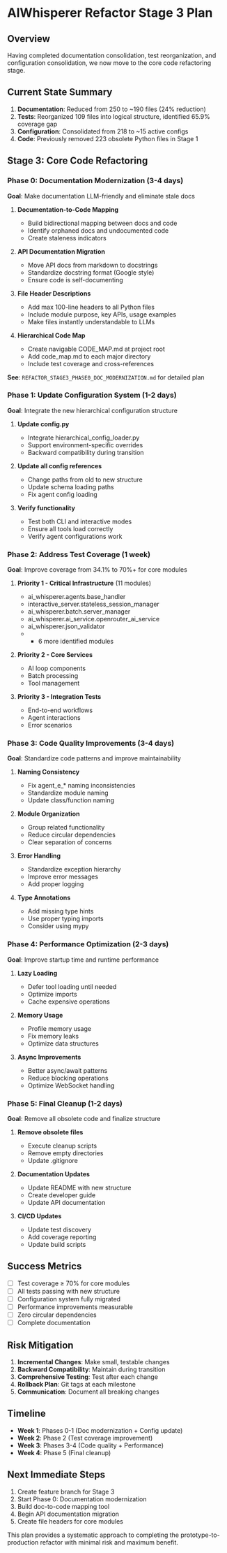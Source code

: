 # AIWhisperer Refactor Stage 3 Plan

## Overview
Having completed documentation consolidation, test reorganization, and configuration consolidation, we now move to the core code refactoring stage.

## Current State Summary
1. **Documentation**: Reduced from 250 to ~190 files (24% reduction)
2. **Tests**: Reorganized 109 files into logical structure, identified 65.9% coverage gap
3. **Configuration**: Consolidated from 218 to ~15 active configs
4. **Code**: Previously removed 223 obsolete Python files in Stage 1

## Stage 3: Core Code Refactoring

### Phase 0: Documentation Modernization (3-4 days)
**Goal**: Make documentation LLM-friendly and eliminate stale docs

1. **Documentation-to-Code Mapping**
   - Build bidirectional mapping between docs and code
   - Identify orphaned docs and undocumented code
   - Create staleness indicators

2. **API Documentation Migration**
   - Move API docs from markdown to docstrings
   - Standardize docstring format (Google style)
   - Ensure code is self-documenting

3. **File Header Descriptions**
   - Add max 100-line headers to all Python files
   - Include module purpose, key APIs, usage examples
   - Make files instantly understandable to LLMs

4. **Hierarchical Code Map**
   - Create navigable CODE_MAP.md at project root
   - Add code_map.md to each major directory
   - Include test coverage and cross-references

**See**: `REFACTOR_STAGE3_PHASE0_DOC_MODERNIZATION.md` for detailed plan

### Phase 1: Update Configuration System (1-2 days)
**Goal**: Integrate the new hierarchical configuration structure

1. **Update config.py**
   - Integrate hierarchical_config_loader.py
   - Support environment-specific overrides
   - Backward compatibility during transition

2. **Update all config references**
   - Change paths from old to new structure
   - Update schema loading paths
   - Fix agent config loading

3. **Verify functionality**
   - Test both CLI and interactive modes
   - Ensure all tools load correctly
   - Verify agent configurations work

### Phase 2: Address Test Coverage (1 week)
**Goal**: Improve coverage from 34.1% to 70%+ for core modules

1. **Priority 1 - Critical Infrastructure** (11 modules)
   - ai_whisperer.agents.base_handler
   - interactive_server.stateless_session_manager
   - ai_whisperer.batch.server_manager
   - ai_whisperer.ai_service.openrouter_ai_service
   - ai_whisperer.json_validator
   - + 6 more identified modules

2. **Priority 2 - Core Services**
   - AI loop components
   - Batch processing
   - Tool management

3. **Priority 3 - Integration Tests**
   - End-to-end workflows
   - Agent interactions
   - Error scenarios

### Phase 3: Code Quality Improvements (3-4 days)
**Goal**: Standardize code patterns and improve maintainability

1. **Naming Consistency**
   - Fix agent_e_* naming inconsistencies
   - Standardize module naming
   - Update class/function naming

2. **Module Organization**
   - Group related functionality
   - Reduce circular dependencies
   - Clear separation of concerns

3. **Error Handling**
   - Standardize exception hierarchy
   - Improve error messages
   - Add proper logging

4. **Type Annotations**
   - Add missing type hints
   - Use proper typing imports
   - Consider using mypy

### Phase 4: Performance Optimization (2-3 days)
**Goal**: Improve startup time and runtime performance

1. **Lazy Loading**
   - Defer tool loading until needed
   - Optimize imports
   - Cache expensive operations

2. **Memory Usage**
   - Profile memory usage
   - Fix memory leaks
   - Optimize data structures

3. **Async Improvements**
   - Better async/await patterns
   - Reduce blocking operations
   - Optimize WebSocket handling

### Phase 5: Final Cleanup (1-2 days)
**Goal**: Remove all obsolete code and finalize structure

1. **Remove obsolete files**
   - Execute cleanup scripts
   - Remove empty directories
   - Update .gitignore

2. **Documentation Updates**
   - Update README with new structure
   - Create developer guide
   - Update API documentation

3. **CI/CD Updates**
   - Update test discovery
   - Add coverage reporting
   - Update build scripts

## Success Metrics
- [ ] Test coverage ≥ 70% for core modules
- [ ] All tests passing with new structure
- [ ] Configuration system fully migrated
- [ ] Performance improvements measurable
- [ ] Zero circular dependencies
- [ ] Complete documentation

## Risk Mitigation
1. **Incremental Changes**: Make small, testable changes
2. **Backward Compatibility**: Maintain during transition
3. **Comprehensive Testing**: Test after each change
4. **Rollback Plan**: Git tags at each milestone
5. **Communication**: Document all breaking changes

## Timeline
- **Week 1**: Phases 0-1 (Doc modernization + Config update)
- **Week 2**: Phase 2 (Test coverage improvement)
- **Week 3**: Phases 3-4 (Code quality + Performance)
- **Week 4**: Phase 5 (Final cleanup)

## Next Immediate Steps
1. Create feature branch for Stage 3
2. Start Phase 0: Documentation modernization
3. Build doc-to-code mapping tool
4. Begin API documentation migration
5. Create file headers for core modules

This plan provides a systematic approach to completing the prototype-to-production refactor with minimal risk and maximum benefit.